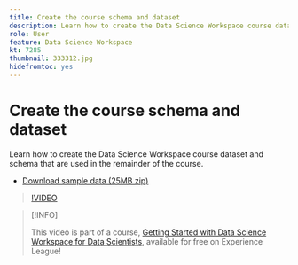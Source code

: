 ```yaml
---
title: Create the course schema and dataset
description: Learn how to create the Data Science Workspace course dataset and schema that are used in the remainder of the course.
role: User
feature: Data Science Workspace
kt: 7285
thumbnail: 333312.jpg
hidefromtoc: yes
---
```

# Create the course schema and dataset

Learn how to create the Data Science Workspace course dataset and schema that are used in the remainder of the course.

* [Download sample data (25MB zip)](../assets/DSW-course-sample-assets.zip)

>[!VIDEO](https://video.tv.adobe.com/v/333312?quality=12&learn=on)

>[!INFO]
>
> This video is part of a course, [Getting Started with Data Science Workspace for Data Scientists](https://experienceleague.adobe.com/?recommended=ExperiencePlatform-U-1-2021.1.dsw), available for free on Experience League!


